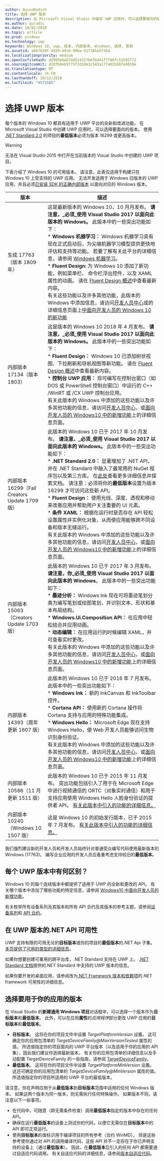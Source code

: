 ```yaml
---
author: QuinnRadich
title: 选择 UWP 版本
description: 在 Microsoft Visual Studio 中编写 UWP 应用时，可以选择要面向的版本。 了解不同的 UWP 版本之间的区别，以及如何在新项目和现有项目中配置你的选择。
ms.author: quradic
ms.date: 10/02/2018
ms.topic: article
ms.prod: windows
ms.technology: uwp
keywords: Windows 10, uwp, 版本, 内部版本, Windows, 选择, 更新
ms.assetid: a8b7830f-4929-44c6-90be-91f38be5f364
ms.localizationpriority: medium
ms.openlocfilehash: d2909e6e674d524327b676441f7f08fc51595772
ms.sourcegitcommit: d10fb9eb5f75f2d10e1c543a177402b50fe4019e
ms.translationtype: MT
ms.contentlocale: zh-CN
ms.lasthandoff: 10/12/2018
ms.locfileid: "4572585"
---
```

# <a name="choose-a-uwp-version"></a>选择 UWP 版本

每个版本的 Windows 10 都具有适用于 UWP 平台的全新和改进功能。 在 Microsoft Visual Studio 中创建 UWP 应用时，可以选择要面向的版本。 使用 [.NET Standard 2.0](https://docs.microsoft.com/dotnet/standard/net-standard) 的项目的**最低版本**必须为版本 16299 或更高版本。

> [!WARNING]
> 无法在 Visual Studio 2015 中打开在当前版本的 Visual Studio 中创建的 UWP 项目。

下表介绍了 Windows 10 的可用版本。 请注意，此表仅适用于构建只在 Windows 10 上受支持的 UWP 应用。 无法开发适用于 Windows 旧版本的 UWP 应用，并且必须[已安装 SDK 的正确内部版本](http://go.microsoft.com/fwlink/?LinkId=821431) 以面向对应的 Windows 版本。 

| 版本 | 描述 |
| --- | --- |
| 生成 17763 （版本 1809年） | 这是最新版本的 Windows 10，10 月月发布。 **请注意，_必须_使用 Visual Studio 2017 以面向此版本的 Windows。** 此版本中的一些突出功能如下： </br> \* **Windows 机器学习：** Windows 机器学习具有现在正式启动后，为尖端机器学习模型提供更快地评估和支持等功能。 若要了解有关此平台的详细信息，请参阅 [Windows 机器学习](https://docs.microsoft.com/windows/ai/)。 </br> \* **Fluent Design:** 为 Windows 10 添加了新功能，例如菜单栏、 命令栏浮出控件，以及 XAML 属性的动画。 请在 [Fluent Design 概述](../design/fluent-design-system/index.md)中查看最新内容。 </br> 有关这些功能以及许多其他功能，此版本的 Windows 中添加信息，请访问[开发人员中心](https://developer.microsoft.com/windows/windows-10-for-developers)或的详细信息页面上[中面向开发人员的 Windows 10 的新功能](../whats-new/windows-10-build-17763.md)
| 内部版本 17134（版本 1803） | 这是版本的 Windows 10 2018 年 4 月发布。 **请注意，_必须_使用 Visual Studio 2017 以面向此版本的 Windows。** 此版本中的一些突出功能如下： </br> \* **Fluent Design：** Windows 10 已添加树状视图、下拉刷新和导航视图等新功能。 请在 [Fluent Design 概述](../design/fluent-design-system/index.md)中查看最新内容。 </br> \* **控制台 UWP 应用：** 现可编写在控制台窗口（如 DOS 或 PowerShell 控制台窗口）中运行的 C++ /WinRT 或 /CX UWP 控制台应用。 </br> 有关此版本的 Windows 中添加的这些功能以及许多其他功能的信息，请访问[开发人员中心](https://developer.microsoft.com/windows/windows-10-for-developers)，或[面向开发人员的 Windows10 中的新增功能](../whats-new/windows-10-build-17134.md)上的详细信息页面。
| 内部版本 16299（Fall Creators Update 1709 版） | 此版本的 Windows 10 已于 2017 年 10 月发布。 **请注意，_必须_使用 Visual Studio 2017 以面向此版本的 Windows。** 此版本中的一些突出功能如下： </br> \* **.NET Standard 2.0：** 显著增加了 .NET API，并在 .NET Standard 中融入了最常用的 NuGet 程序包以及第三方库。 在[此处](https://docs.microsoft.com/dotnet/standard/net-standard)查看更多详细信息并探索文档。 请注意：必须将你的**最低版本**设置为版本 16299 才可访问这些新 API。 </br> \* **Fluent Design：** 使用光线、深度、透视和移动来改善应用并帮助用户关注重要的 UI 元素。 </br> \* **条件 XAML：** 根据在运行时是否存在 API 轻松设置属性并实例化对象，从而使应用能够跨不同设备和版本无缝运行。 </br> 有关此版本的 Windows 中添加的这些功能以及许多其他功能的信息，请访问[开发人员中心](https://developer.microsoft.com/windows/windows-10-for-developers)，或[面向开发人员的 Windows10 中的新增功能](../whats-new/windows-10-build-16299.md)上的详细信息页面。
| 内部版本 15063（Creators Update 1703 版） | 此版本的 Windows 10 已于 2017 年 3 月发布。 **请注意，你_必须_使用 Visual Studio 2017 以面向此版本的 Windows**。 此版本中的一些突出功能如下：  </br> \* **墨迹分析：** Windows Ink 现在可将墨迹笔划分类为编写笔划或绘图笔划，并识别文本、形状和基本布局结构。 </br> \* **Windows.Ui.Composition API：** 在应用中轻松结合并应用动画。 </br> \* **动态编辑：** 在应用运行的时候编辑 XAML，并可查看实时更改。 </br> 有关此版本的 Windows 中添加的这些功能以及许多其他功能的信息，请访问[开发人员中心](https://developer.microsoft.com/windows/windows-10-for-developers)，或[面向开发人员的 Windows10 中的新增功能](../whats-new/windows-10-build-15063.md)上的详细信息页面。  |
| 内部版本 14393（周年更新 1607 版） | 此版本的 Windows 10 已于 2016 年 7 月发布。 此版本中的一些突出功能如下： </br> \* **Windows Ink：** 新的 InkCanvas 和 InkToolbar 控件。 </br> \* **Cortana API：** 使用新的 Cortana 操作将 Cortana 支持与应用的特殊功能集成。 </br> \* **Windows Hello：** Microsoft Edge 现在支持 Windows Hello，使 Web 开发人员能够访问生物识别身份验证。 </br> 有关此版本的 Windows 中添加的这些功能以及许多其他功能的信息，请访问[开发人员中心](https://developer.microsoft.com/windows/windows-10-for-developers)，或[面向开发人员的 Windows10 中的新增功能](../whats-new/windows-10-build-14393.md)上的详细信息页面。  |
| 内部版本 10586（11 月更新 1511 版） | 此版本的 Windows 10 已于 2015 年 11 月发布。 突出功能包括引入了用于在 Microsoft Edge 中进行视频通信的 ORTC（对象实时通信）和用于支持应用使用 Windows Hello 人脸身份验证的提供者 API。 [有关此版本中引入的功能的详细信息。](../whats-new/windows-10-build-10586.md) |
| 内部版本 10240（Windows 10 1507 版） | 这是 Windows 10 的初始发行版本，已于 2015 年 7 月发布。 [有关此版本中引入的功能的详细信息。](../whats-new/windows-10-build-10240.md) |

我们强烈建议新的开发人员和开发人员始终针对普通受众编写代码使用最新版本的 Windows (17763)。 编写企业应用的开发人员应着重考虑支持较旧的**最低版本**。

## <a name="whats-different-in-each-uwp-version"></a>每个 UWP 版本中有何区别？

Windows 10 的每个连续版本中都提供了适用于 UWP 的全新和更改的 API。 有关哪个版本中添加了哪些功能的特定信息，请参阅 [Windows10 中面向开发人员的新增功能](../whats-new/windows-10-version-latest.md)。

有关枚举所有设备系列及其版本和所有 API 合约及其版本的参考主题，请参阅[设备系列](https://msdn.microsoft.com/library/windows/apps/dn706137.aspx)和 [API 合约](https://msdn.microsoft.com/library/windows/apps/dn706135.aspx)。

## <a name="net-api-availability-in-uwp-versions"></a>在 UWP 版本的.NET API 可用性

UWP 支持有限的可用无论的**目标版本**或你的项目的**最低版本**的.NET Api 子集。 [本页提供了可用的类型的详细信息](https://msdn.microsoft.com/library/windows/apps/xaml/mt185501(d=robot).aspx)。

如果你想要创建可重用的跨平台库，.NET Standard 支持在 UWP 上。 [.NET Standard 文档](https://docs.microsoft.com/dotnet/standard/net-standard)提供的.NET Standard 中支持的 UWP 版本的信息。

如果你要开发的桌面应用，请参阅改为[.NET Framework 版本和依赖项](https://docs.microsoft.com/dotnet/framework/migration-guide/versions-and-dependencies)的.NET framework 可用性的详细信息。

## <a name="choose-which-version-to-use-for-your-app"></a>选择要用于你的应用的版本

在 Visual Studio 的**新建通用 Windows 项目**对话框中，可以选择一个版本作为**目标版本**和**最低版本**。 此外，可以在应用**属性**的*应用程序*部分更改 UWP 应用的**目标版本**和**最低版本**。

* **目标版本**。 这将在你的项目文件中设置 *TargetPlatformVersion* 设置。 这可确定你的应用包清单的 *TargetDeviceFamily@MaxVersionTested* 属性的值。 所选值指定你的项目面向的 UWP 平台版本（以及适用于你的应用的 API 集），因此我们建议你选择最新版本。 有关你的应用包清单的详细信息以及手动配置 TargetDeviceFamily 的一些指南，请参阅 [TargetDeviceFamily](https://msdn.microsoft.com/library/windows/apps/dn986903)。
* **最低版本**。 这将在你的项目文件中设置 *TargetPlatformMinVersion* 设置。 这还可确定你的应用包清单的 *TargetDeviceFamily@MinVersion* 属性的值。 所选值指定你的项目所适用的 UWP 平台的最低版本。

请注意，你在声明应用于从**最低版本**到**目标版本**范围中适用的任何 Windows 版本。 如果这两个版本为同一版本，则无需执行任何特殊操作。 如果版本不同，请注意以下一些事项。

* 在代码中，可随意（即无需条件检查）调用**最低版本**指定的版本中存在的任何 API。
* 确保在运行**最低版本**的设备上测试你的代码，以便它无需仅在**目标版本**中的 API 即可正常运行。
* 使用**目标版本**的值标识用于编译项目的所有参考（合约 WinMD）。 但是这些参考使你通过对 API 的调用编译代码，这些 API 并不一定存在于你已声明支持的设备上（通过**最低版本**）。 因此，在**最低版本**后引入的任何 API 都需要通过自适应代码调用。 有关自适应代码的详细信息，请参阅[版本自适应代码](https://docs.microsoft.com/windows/uwp/debug-test-perf/version-adaptive-code)。